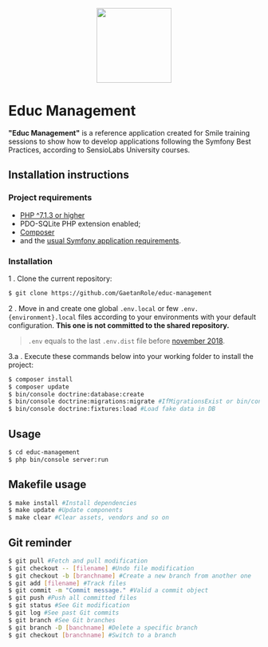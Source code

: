 <p align="center">
    <img width=150 src="https://upload.wikimedia.org/wikipedia/fr/thumb/6/62/Minist%C3%A8re_de_l%27%C3%89ducation_nationale_%28logo%2C_2017%29.png/150px-Minist%C3%A8re_de_l%27%C3%89ducation_nationale_%28logo%2C_2017%29.png">
</a></p>

# Educ Management

**"Educ Management"** is a reference application created for Smile training sessions to show how to develop applications following the Symfony Best Practices, according to SensioLabs University courses.

## Installation instructions

### Project requirements

- [PHP ^7.1.3 or higher](http://php.net/manual/fr/install.php)
- PDO-SQLite PHP extension enabled;
- [Composer](https://getcomposer.org/download)
- and the [usual Symfony application requirements][1].

### Installation

1 . Clone the current repository:
```bash
$ git clone https://github.com/GaetanRole/educ-management
```

2 . Move in and create one global `.env.local` or few `.env.{environment}.local` files according to your environments with your default configuration.
**This one is not committed to the shared repository.**
> `.env` equals to the last `.env.dist` file before [november 2018][2].

3.a . Execute these commands below into your working folder to install the project:
```bash
$ composer install
$ composer update
$ bin/console doctrine:database:create
$ bin/console doctrine:migrations:migrate #IfMigrationsExist or bin/console m:m
$ bin/console doctrine:fixtures:load #Load fake data in DB
```

## Usage

```bash
$ cd educ-management
$ php bin/console server:run
```

## Makefile usage

```bash
$ make install #Install dependencies
$ make update #Update components
$ make clear #Clear assets, vendors and so on
```

## Git reminder

```bash
$ git pull #Fetch and pull modification
$ git checkout -- [filename] #Undo file modification
$ git checkout -b [branchname] #Create a new branch from another one
$ git add [filename] #Track files
$ git commit -m "Commit message." #Valid a commit object
$ git push #Push all committed files
$ git status #See Git modification
$ git log #See past Git commits
$ git branch #See Git branches
$ git branch -D [banchname] #Delete a specific branch
$ git checkout [branchname] #Switch to a branch
```

[1]: https://symfony.com/doc/current/reference/requirements.html
[2]: https://symfony.com/doc/current/configuration.html#managing-multiple-env-files
